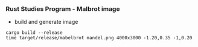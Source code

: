 ### Rust Studies Program - Malbrot image


- build and generate image
```
cargo build --release
time target/release/mabelbrot mandel.png 4000x3000 -1.20,0.35 -1,0.20
```
